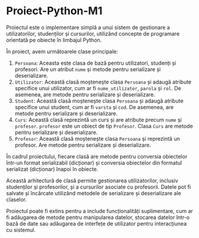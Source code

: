 # Proiect-Python-M1
Proiectul este o implementare simplă a unui sistem de gestionare a utilizatorilor, studenților și cursurilor, utilizând concepte de programare orientată pe obiecte în limbajul Python.

În proiect, avem următoarele clase principale:
1. `Persoana`: Aceasta este clasa de bază pentru utilizatori, studenți și profesori. Are un atribut `nume` și metode pentru serializare și deserializare.
2. `Utilizator`: Această clasă moștenește clasa `Persoana` și adaugă atribute specifice unui utilizator, cum ar fi `nume_utilizator`, `parola` și `rol`. De asemenea, are metode pentru serializare și deserializare.
3. `Student`: Această clasă moștenește clasa `Persoana` și adaugă atribute specifice unui student, cum ar fi `varsta` și `cod`. De asemenea, are metode pentru serializare și deserializare.
4. `Curs`: Această clasă reprezintă un curs și are atribute precum `nume` și `profesor`. `profesor` este un obiect de tip `Profesor`. Clasa `Curs` are metode pentru serializare și deserializare.
5. `Profesor`: Această clasă moștenește clasa `Persoana` și reprezintă un profesor. Are metode pentru serializare și deserializare.

În cadrul proiectului, fiecare clasă are metode pentru conversia obiectelor într-un format serializabil (dicționar) și conversia obiectelor din formatul serializat (dicționar) înapoi în obiecte.

Această arhitectură de clasă permite gestionarea utilizatorilor, inclusiv studenților și profesorilor, și a cursurilor asociate cu profesorii. Datele pot fi salvate și încărcate utilizând metodele de serializare și deserializare ale claselor.

Proiectul poate fi extins pentru a include funcționalități suplimentare, cum ar fi adăugarea de metode pentru manipularea datelor, stocarea datelor într-o bază de date sau adăugarea de interfețe de utilizator pentru interacțiunea cu sistemul.
